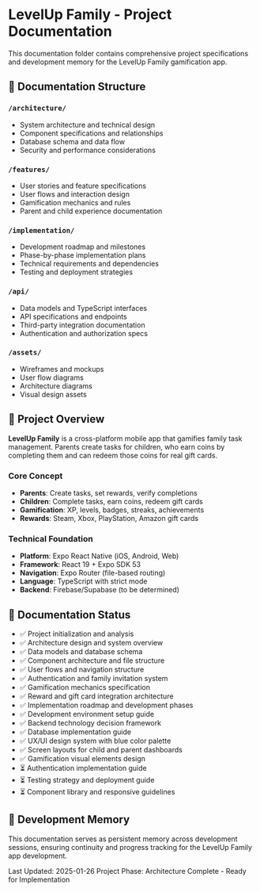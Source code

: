 # LevelUp Family - Project Documentation

This documentation folder contains comprehensive project specifications and development memory for the LevelUp Family gamification app.

## 📁 Documentation Structure

### `/architecture/`
- System architecture and technical design
- Component specifications and relationships
- Database schema and data flow
- Security and performance considerations

### `/features/`
- User stories and feature specifications
- User flows and interaction design
- Gamification mechanics and rules
- Parent and child experience documentation

### `/implementation/`
- Development roadmap and milestones
- Phase-by-phase implementation plans
- Technical requirements and dependencies
- Testing and deployment strategies

### `/api/`
- Data models and TypeScript interfaces
- API specifications and endpoints
- Third-party integration documentation
- Authentication and authorization specs

### `/assets/`
- Wireframes and mockups
- User flow diagrams
- Architecture diagrams
- Visual design assets

## 🎯 Project Overview

**LevelUp Family** is a cross-platform mobile app that gamifies family task management. Parents create tasks for children, who earn coins by completing them and can redeem those coins for real gift cards.

### Core Concept
- **Parents**: Create tasks, set rewards, verify completions
- **Children**: Complete tasks, earn coins, redeem gift cards
- **Gamification**: XP, levels, badges, streaks, achievements
- **Rewards**: Steam, Xbox, PlayStation, Amazon gift cards

### Technical Foundation
- **Platform**: Expo React Native (iOS, Android, Web)
- **Framework**: React 19 + Expo SDK 53
- **Navigation**: Expo Router (file-based routing)
- **Language**: TypeScript with strict mode
- **Backend**: Firebase/Supabase (to be determined)

## 📝 Documentation Status

- ✅ Project initialization and analysis
- ✅ Architecture design and system overview
- ✅ Data models and database schema
- ✅ Component architecture and file structure
- ✅ User flows and navigation structure
- ✅ Authentication and family invitation system
- ✅ Gamification mechanics specification
- ✅ Reward and gift card integration architecture
- ✅ Implementation roadmap and development phases
- ✅ Development environment setup guide
- ✅ Backend technology decision framework
- ✅ Database implementation guide
- ✅ UX/UI design system with blue color palette
- ✅ Screen layouts for child and parent dashboards
- ✅ Gamification visual elements design
- ⏳ Authentication implementation guide
- ⏳ Testing strategy and deployment guide
- ⏳ Component library and responsive guidelines

## 🔄 Development Memory

This documentation serves as persistent memory across development sessions, ensuring continuity and progress tracking for the LevelUp Family app development.

Last Updated: 2025-01-26
Project Phase: Architecture Complete - Ready for Implementation